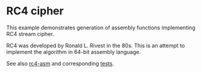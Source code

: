 # RC4 cipher
This example demonstrates generation of assembly functions
implementing RC4 stream cipher.

RC4 was developed by Ronald L. Rivest in the 80s. This is an attempt to implement
the algorithm in 64-bit assembly language.

See also [rc4-asm](https://github.com/aelfimow/rc4-asm) and corresponding
[tests](https://github.com/aelfimow/rc4-asm-test).
